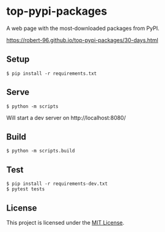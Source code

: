 # top-pypi-packages

A web page with the most-downloaded packages from PyPI.

https://robert-96.github.io/top-pypi-packages/30-days.html

## Setup

```
$ pip install -r requirements.txt
```

## Serve

```
$ python -m scripts
```

Will start a dev server on http://localhost:8080/

## Build

```
$ python -m scripts.build
```

## Test

```
$ pip install -r requirements-dev.txt
$ pytest tests
```

## License

This project is licensed under the [MIT License](LICENSE).
